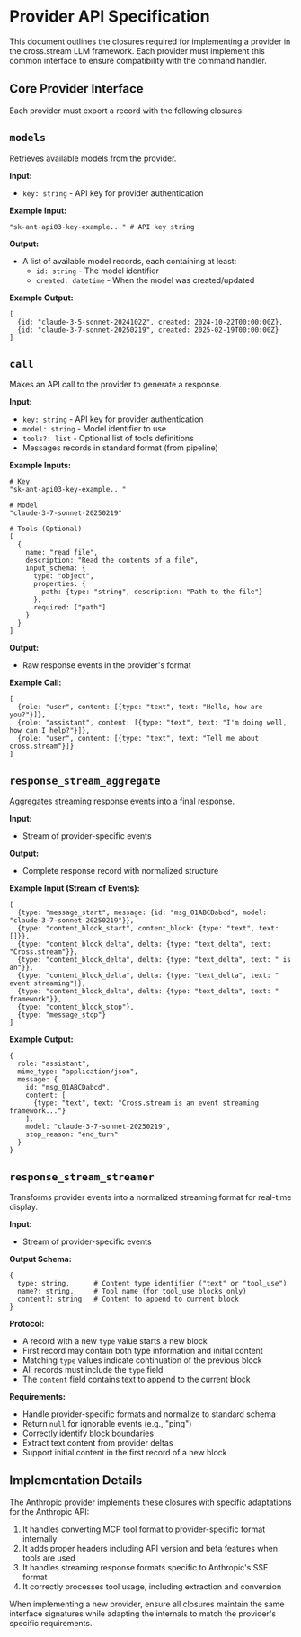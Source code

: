 # Provider API Specification

This document outlines the closures required for implementing a provider in the
cross.stream LLM framework. Each provider must implement this common interface
to ensure compatibility with the command handler.

## Core Provider Interface

Each provider must export a record with the following closures:

## `models`

Retrieves available models from the provider.

**Input:**

- `key: string` - API key for provider authentication

**Example Input:**

```nushell
"sk-ant-api03-key-example..." # API key string
```

**Output:**

- A list of available model records, each containing at least:
  - `id: string` - The model identifier
  - `created: datetime` - When the model was created/updated

**Example Output:**

```nushell
[
  {id: "claude-3-5-sonnet-20241022", created: 2024-10-22T00:00:00Z},
  {id: "claude-3-7-sonnet-20250219", created: 2025-02-19T00:00:00Z}
]
```

## `call`

Makes an API call to the provider to generate a response.

**Input:**

- `key: string` - API key for provider authentication
- `model: string` - Model identifier to use
- `tools?: list` - Optional list of tools definitions
- Messages records in standard format (from pipeline)

**Example Inputs:**

```nushell
# Key
"sk-ant-api03-key-example..."

# Model
"claude-3-7-sonnet-20250219"

# Tools (Optional)
[
  {
    name: "read_file",
    description: "Read the contents of a file",
    input_schema: {
      type: "object",
      properties: {
        path: {type: "string", description: "Path to the file"}
      },
      required: ["path"]
    }
  }
]
```

**Output:**

- Raw response events in the provider's format

**Example Call:**

```nushell
[
  {role: "user", content: [{type: "text", text: "Hello, how are you?"}]},
  {role: "assistant", content: [{type: "text", text: "I'm doing well, how can I help?"}]},
  {role: "user", content: [{type: "text", text: "Tell me about cross.stream"}]}
]
```

## `response_stream_aggregate`

Aggregates streaming response events into a final response.

**Input:**

- Stream of provider-specific events

**Output:**

- Complete response record with normalized structure

**Example Input (Stream of Events):**

```nushell
[
  {type: "message_start", message: {id: "msg_01ABCDabcd", model: "claude-3-7-sonnet-20250219"}},
  {type: "content_block_start", content_block: {type: "text", text: []}},
  {type: "content_block_delta", delta: {type: "text_delta", text: "Cross.stream"}},
  {type: "content_block_delta", delta: {type: "text_delta", text: " is an"}},
  {type: "content_block_delta", delta: {type: "text_delta", text: " event streaming"}},
  {type: "content_block_delta", delta: {type: "text_delta", text: " framework"}},
  {type: "content_block_stop"},
  {type: "message_stop"}
]
```

**Example Output:**

```nushell
{
  role: "assistant",
  mime_type: "application/json",
  message: {
    id: "msg_01ABCDabcd",
    content: [
      {type: "text", text: "Cross.stream is an event streaming framework..."}
    ],
    model: "claude-3-7-sonnet-20250219",
    stop_reason: "end_turn"
  }
}
```

## `response_stream_streamer`

Transforms provider events into a normalized streaming format for real-time
display.

**Input:**

- Stream of provider-specific events

**Output Schema:**

```nushell
{
  type: string,      # Content type identifier ("text" or "tool_use")
  name?: string,     # Tool name (for tool_use blocks only)
  content?: string   # Content to append to current block
}
```

**Protocol:**

- A record with a new `type` value starts a new block
- First record may contain both type information and initial content
- Matching `type` values indicate continuation of the previous block
- All records must include the `type` field
- The `content` field contains text to append to the current block

**Requirements:**

- Handle provider-specific formats and normalize to standard schema
- Return `null` for ignorable events (e.g., "ping")
- Correctly identify block boundaries
- Extract text content from provider deltas
- Support initial content in the first record of a new block

## Implementation Details

The Anthropic provider implements these closures with specific adaptations for
the Anthropic API:

1. It handles converting MCP tool format to provider-specific format internally
2. It adds proper headers including API version and beta features when tools are
   used
3. It handles streaming response formats specific to Anthropic's SSE format
4. It correctly processes tool usage, including extraction and conversion

When implementing a new provider, ensure all closures maintain the same
interface signatures while adapting the internals to match the provider's
specific requirements.

